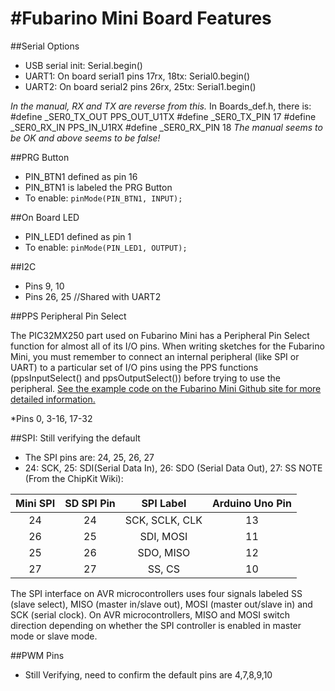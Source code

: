 #Fubarino Mini Board Features
====

##Serial Options
* USB serial init: Serial.begin()
* UART1: On board serial1 pins 17rx, 18tx: Serial0.begin()
* UART2: On board serial2 pins 26rx, 25tx: Serial1.begin()

_In the manual, RX and TX are reverse from this._
In Boards_def.h, there is:
#define	_SER0_TX_OUT	PPS_OUT_U1TX
#define	_SER0_TX_PIN	17
#define	_SER0_RX_IN		PPS_IN_U1RX
#define	_SER0_RX_PIN	18
_The manual seems to be OK and above seems to be false!_

##PRG Button
* PIN_BTN1 defined as pin 16
* PIN_BTN1 is labeled the PRG Button
* To enable: `pinMode(PIN_BTN1, INPUT);`

##On Board LED
* PIN_LED1 defined as pin 1 
* To enable: `pinMode(PIN_LED1, OUTPUT);`


##I2C
* Pins 9, 10
* Pins 26, 25 //Shared with UART2


##PPS Peripheral Pin Select

The PIC32MX250 part used on Fubarino Mini has a Peripheral Pin Select function for almost all of its I/O pins. When writing sketches for the Fubarino Mini, you must remember to connect an internal peripheral (like SPI or UART) to a particular set of I/O pins using the PPS functions (ppsInputSelect() and ppsOutputSelect()) before trying to use the peripheral. [See the example code on the Fubarino Mini Github site for more detailed information.](Fubarino-Mini-pps)


*Pins 0, 3-16, 17-32

##SPI: Still verifying the default
* The SPI pins are: 24, 25, 26, 27
* 24: SCK, 25: SDI(Serial Data In), 26: SDO (Serial Data Out), 27: SS
NOTE (From the ChipKit Wiki):

|Mini SPI| SD SPI Pin | SPI Label| Arduino Uno Pin|
|:--:|:---:|:----:|:---:|
|24|24|SCK, SCLK, CLK| 13| 
|26|25|SDI, MOSI| 11|
|25|26|SDO, MISO| 12|
|27|27|SS, CS| 10|

The SPI interface on AVR microcontrollers uses four signals labeled SS (slave select), MISO (master in/slave out), MOSI (master out/slave in) and SCK (serial clock). On AVR microcontrollers, MISO and MOSI switch direction depending on whether the SPI controller is enabled in master mode or slave mode.

##PWM Pins
* Still Verifying, need to confirm the default pins are 4,7,8,9,10